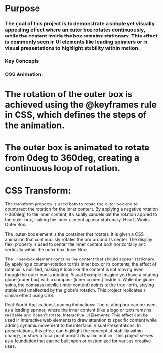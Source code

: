 # Purpose
### The goal of this project is to demonstrate a simple yet visually appealing effect where an outer box rotates continuously, while the content inside the box remains stationary. This effect is commonly seen in UI elements like loading spinners or in visual presentations to highlight stability within motion.

### Key Concepts
### CSS Animation:

# The rotation of the outer box is achieved using the @keyframes rule in CSS, which defines the steps of the animation.
# The outer box is animated to rotate from 0deg to 360deg, creating a continuous loop of rotation.
# CSS Transform:

The transform property is used both to rotate the outer box and to counteract the rotation for the inner content.
By applying a negative rotation (-360deg) to the inner content, it visually cancels out the rotation applied to the outer box, making the inner content appear stationary.
How It Works
Outer Box:

The .outer-box element is the container that rotates. It is given a CSS animation that continuously rotates the box around its center.
The display: flex; property is used to center the inner content both horizontally and vertically within the outer box.
Inner Box:

The .inner-box element contains the content that should appear stationary.
By applying a counter-rotation to this inner box or its contents, the effect of rotation is nullified, making it look like the content is not moving even though the outer box is rotating.
Visual Example
Imagine you have a rotating globe (outer box) with a compass (inner content) inside it. While the globe spins, the compass needle (inner content) points to the true north, staying stable and unaffected by the globe's rotation. This project replicates a similar effect using CSS.

Real-World Applications
Loading Animations: The rotating box can be used as a loading spinner, where the inner content (like a logo or text) remains readable and doesn't rotate.
Interactive UI Elements: This effect can be used in interactive web elements to draw attention to specific content while adding dynamic movement to the interface.
Visual Presentations: In presentations, this effect can highlight the concept of stability within change, or show a focal point amidst dynamic motion.
This project serves as a foundation that can be built upon or customized for various creative uses.
###